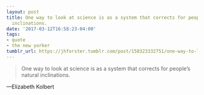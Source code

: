 ```yaml
---
layout: post
title: One way to look at science is as a system that corrects for people’s natural
  inclinations.
date: '2017-03-12T16:58:23-04:00'
tags:
- quote
- the new yorker
tumblr_url: https://jhforster.tumblr.com/post/158323332751/one-way-to-look-at-science-is-as-a-system-that
---
```

> One way to look at science is as a system that corrects for people’s natural inclinations.

—Elizabeth Kolbert
